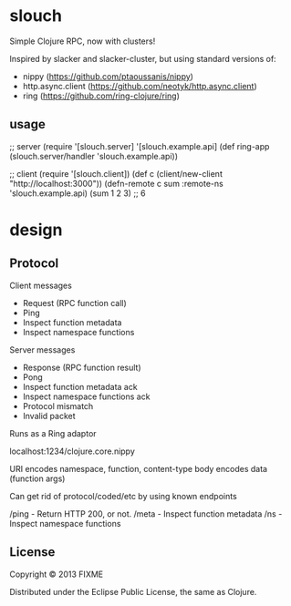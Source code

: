 # slouch

Simple Clojure RPC, now with clusters!

Inspired by slacker and slacker-cluster, but using standard versions of:

- nippy (https://github.com/ptaoussanis/nippy)
- http.async.client (https://github.com/neotyk/http.async.client)
- ring (https://github.com/ring-clojure/ring)

## usage

;; server
(require '[slouch.server]
         '[slouch.example.api]
(def ring-app
 (slouch.server/handler 'slouch.example.api))

;; client
(require '[slouch.client])
(def c (client/new-client "http://localhost:3000"))
(defn-remote c sum :remote-ns 'slouch.example.api)
(sum 1 2 3)
;; 6

# design

## Protocol

Client messages
- Request (RPC function call)
- Ping
- Inspect function metadata
- Inspect namespace functions

Server messages
- Response (RPC function result)
- Pong
- Inspect function metadata ack
- Inspect namespace functions ack
- Protocol mismatch
- Invalid packet

Runs as a Ring adaptor

localhost:1234/clojure.core.nippy

URI encodes namespace, function, content-type
body encodes data (function args)


Can get rid of protocol/coded/etc by using known endpoints

/ping - Return HTTP 200, or not.
/meta - Inspect function metadata
/ns   - Inspect namespace functions


## License

Copyright © 2013 FIXME

Distributed under the Eclipse Public License, the same as Clojure.
